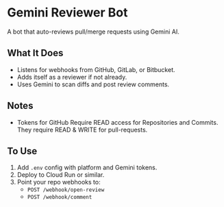 # Gemini Reviewer Bot

A bot that auto-reviews pull/merge requests using Gemini AI.

## What It Does

- Listens for webhooks from GitHub, GitLab, or Bitbucket.
- Adds itself as a reviewer if not already.
- Uses Gemini to scan diffs and post review comments.

## Notes

- Tokens for GitHub Require READ access for Repositories and Commits. They require READ & WRITE for pull-requests.

## To Use

1. Add `.env` config with platform and Gemini tokens.
2. Deploy to Cloud Run or similar.
3. Point your repo webhooks to:
   - `POST /webhook/open-review`
   - `POST /webhook/comment`
